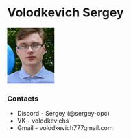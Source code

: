 # **Volodkevich Sergey** 

<img src="images/Photo.png" alt="Me" width="110"/>

### Contacts

* Discord - Sergey (@sergey-opc)   
* VK - volodkevichs
* Gmail - volodkevich777gmail.com